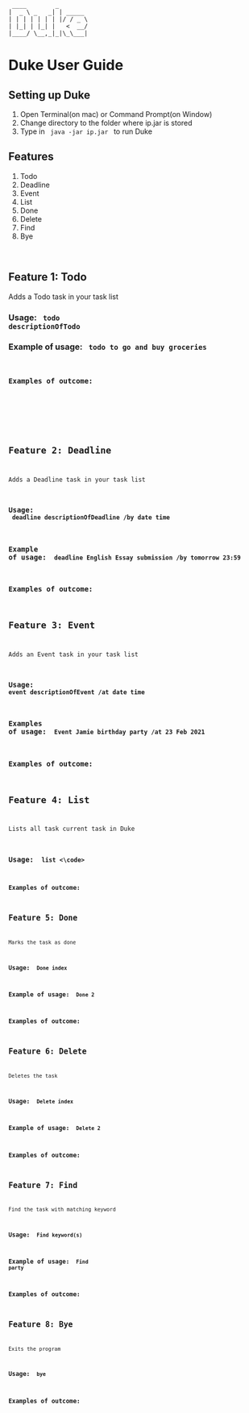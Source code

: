    ```
    ____        _        
   |  _ \ _   _| | _____ 
   | | | | | | | |/ / _ \
   | |_| | |_| |   <  __/
   |____/ \__,_|_|\_\___|
   ```
# Duke User Guide


## Setting up Duke
1. Open Terminal(on mac) or Command Prompt(on Window)
2. Change directory to the folder where ip.jar is stored
3. Type in <code> java -jar ip.jar </code> to run Duke


## Features
1. Todo
2. Deadline
3. Event
4. List
5. Done
6. Delete
7. Find
8. Bye

<br>


## Feature 1: Todo
Adds a Todo task in your task list
### Usage: <code> todo descriptionOfTodo </code>
### Example of usage: <code> todo to go and buy groceries
### Examples of outcome:

<br></br>


## Feature 2: Deadline
Adds a Deadline task in your task list
### Usage: <code> deadline descriptionOfDeadline /by date time</code>
### Example of usage: <code> deadline English Essay submission /by tomorrow 23:59 </code>
### Examples of outcome:


## Feature 3: Event
Adds an Event task in your task list
### Usage: <code> event descriptionOfEvent /at date time </code>
### Examples of usage: <code> Event Jamie birthday party /at 23 Feb 2021 </code>
### Examples of outcome:



##  Feature 4: List
Lists all task current task in Duke
### Usage: <code> list <\code>
### Examples of outcome:


## Feature 5: Done 
Marks the task as done
### Usage: <code> Done index </code>
### Example of usage: <code> Done 2 </code>
### Examples of outcome:


## Feature 6: Delete
Deletes the task
### Usage: <code> Delete index </code>
### Example of usage: <code> Delete 2 </code>
### Examples of outcome:


## Feature 7: Find
Find the task with matching keyword
### Usage: <code> Find keyword(s) </code>
### Example of usage: <code> Find party </code>
### Examples of outcome:


## Feature 8: Bye
Exits the program
### Usage: <code> bye </code>
### Examples of outcome:












